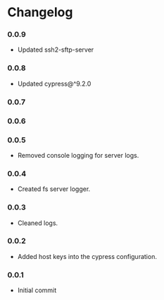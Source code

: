 # Changelog

### 0.0.9
-   Updated ssh2-sftp-server

### 0.0.8
-   Updated cypress@^9.2.0

### 0.0.7

### 0.0.6

### 0.0.5

-   Removed console logging for server logs.

### 0.0.4

-   Created fs server logger.

### 0.0.3

-   Cleaned logs.

### 0.0.2

-   Added host keys into the cypress configuration.

### 0.0.1

-   Initial commit
